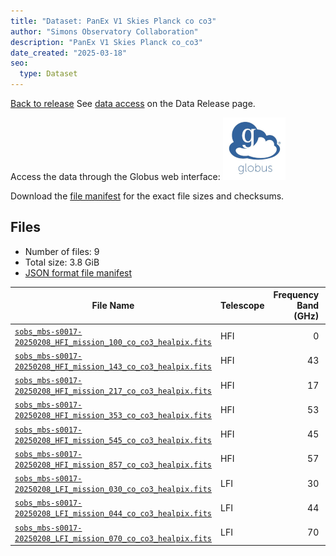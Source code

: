 ```yaml
---
title: "Dataset: PanEx V1 Skies Planck co co3"
author: "Simons Observatory Collaboration"
description: "PanEx V1 Skies Planck co_co3"
date_created: "2025-03-18"
seo:
  type: Dataset
---
```


[Back to release](./panexv1-planck.html#datasets)
See [data access](./panexv1-planck.html#data-access) on the Data Release page.

Access the data through the Globus web interface: [![Download via Globus](images/globus-logo.png)](https://app.globus.org/file-manager?origin_id=53b2a147-ae9d-4bbf-9d18-3b46d133d4bb&origin_path=%2Fpanexp_v1_planck%2Fco_co3%2F)

Download the [file manifest](https://g-0a470a.6b7bd8.0ec8.data.globus.org/panexp_v1_planck/co_co3/manifest.json) for the exact file sizes and checksums.

## Files

- Number of files: 9
- Total size: 3.8 GiB
- [JSON format file manifest](https://g-0a470a.6b7bd8.0ec8.data.globus.org/panexp_v1_planck/co_co3/manifest.json)

|                                                                                            File Name                                                                                             | Telescope | Frequency Band (GHz) | Pixelization |   Size    |
| ------------------------------------------------------------------------------------------------------------------------------------------------------------------------------------------------ | --------- | -------------------: | ------------ | --------- |
| [`sobs_mbs-s0017-20250208_HFI_mission_100_co_co3_healpix.fits`](https://g-456d30.0ed28.75bc.data.globus.org/panexp_v1_planck/co_co3/sobs_mbs-s0017-20250208_HFI_mission_100_co_co3_healpix.fits) | HFI       |                    0 | healpix      | 576.0 MiB |
| [`sobs_mbs-s0017-20250208_HFI_mission_143_co_co3_healpix.fits`](https://g-456d30.0ed28.75bc.data.globus.org/panexp_v1_planck/co_co3/sobs_mbs-s0017-20250208_HFI_mission_143_co_co3_healpix.fits) | HFI       |                   43 | healpix      | 576.0 MiB |
| [`sobs_mbs-s0017-20250208_HFI_mission_217_co_co3_healpix.fits`](https://g-456d30.0ed28.75bc.data.globus.org/panexp_v1_planck/co_co3/sobs_mbs-s0017-20250208_HFI_mission_217_co_co3_healpix.fits) | HFI       |                   17 | healpix      | 576.0 MiB |
| [`sobs_mbs-s0017-20250208_HFI_mission_353_co_co3_healpix.fits`](https://g-456d30.0ed28.75bc.data.globus.org/panexp_v1_planck/co_co3/sobs_mbs-s0017-20250208_HFI_mission_353_co_co3_healpix.fits) | HFI       |                   53 | healpix      | 576.0 MiB |
| [`sobs_mbs-s0017-20250208_HFI_mission_545_co_co3_healpix.fits`](https://g-456d30.0ed28.75bc.data.globus.org/panexp_v1_planck/co_co3/sobs_mbs-s0017-20250208_HFI_mission_545_co_co3_healpix.fits) | HFI       |                   45 | healpix      | 576.0 MiB |
| [`sobs_mbs-s0017-20250208_HFI_mission_857_co_co3_healpix.fits`](https://g-456d30.0ed28.75bc.data.globus.org/panexp_v1_planck/co_co3/sobs_mbs-s0017-20250208_HFI_mission_857_co_co3_healpix.fits) | HFI       |                   57 | healpix      | 576.0 MiB |
| [`sobs_mbs-s0017-20250208_LFI_mission_030_co_co3_healpix.fits`](https://g-456d30.0ed28.75bc.data.globus.org/panexp_v1_planck/co_co3/sobs_mbs-s0017-20250208_LFI_mission_030_co_co3_healpix.fits) | LFI       |                   30 | healpix      | 144.0 MiB |
| [`sobs_mbs-s0017-20250208_LFI_mission_044_co_co3_healpix.fits`](https://g-456d30.0ed28.75bc.data.globus.org/panexp_v1_planck/co_co3/sobs_mbs-s0017-20250208_LFI_mission_044_co_co3_healpix.fits) | LFI       |                   44 | healpix      | 144.0 MiB |
| [`sobs_mbs-s0017-20250208_LFI_mission_070_co_co3_healpix.fits`](https://g-456d30.0ed28.75bc.data.globus.org/panexp_v1_planck/co_co3/sobs_mbs-s0017-20250208_LFI_mission_070_co_co3_healpix.fits) | LFI       |                   70 | healpix      | 144.0 MiB |
